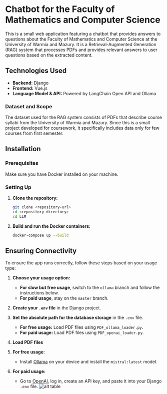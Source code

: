 # Chatbot for the Faculty of Mathematics and Computer Science

This is a small web application featuring a chatbot that provides answers to questions about the Faculty of Mathematics and Computer Science at the University of Warmia and Mazury. It is a Retrieval-Augmented Generation (RAG) system that processes PDFs and provides relevant answers to user questions based on the extracted content.
## Technologies Used
* **Backend:** Django 
* **Frontend:** Vue.js 
* **Language Model & API:** Powered by LangChain Open API and Ollama

### Dataset and Scope
The dataset used for the RAG system consists of PDFs that describe course syllabi from the University of Warmia and Mazury. Since this is a small project developed for coursework, it specifically includes data only for few courses from first semester.
## Installation

### Prerequisites
Make sure you have Docker installed on your machine.

### Setting Up

1. **Clone the repository:**
   ```bash
   git clone <repository-url>
   cd <repository-directory>
   cd LLM
2. **Build and run the Docker containers:**
   ```bash
   docker-compose up --build

## Ensuring Connectivity

To ensure the app runs correctly, follow these steps based on your usage type:

1. **Choose your usage option:**
   - **For slow but free usage**, switch to the `ollama` branch and follow the instructions below.
   - **For paid usage**, stay on the `master` branch.

2. **Create your `.env` file** in the Django project.

3. **Set the absolute path for the database storage** in the `.env` file.

   - **For free usage:** Load PDF files using `PDF_ollama_loader.py`.
   - **For paid usage:** Load PDF files using `PDF_openai_loader.py`.
4. **Load PDF files**
5. **For free usage:**
   - Install [Ollama](https://ollama.com) on your device and install the `mistral:latest` model.

6. **For paid usage:**
   - Go to [OpenAI](https://platform.openai.com/api-keys), log in, create an API key, and paste it into your Django `.env` file.
![alt table](https://github.com/ELJarzynski/UWMII_LLM/blob/master/images/Intro.png)